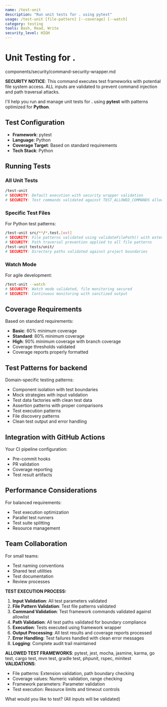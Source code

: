 ```yaml
---
name: /test-unit
description: "Run unit tests for . using pytest"
usage: /test-unit [file-pattern] [--coverage] [--watch]
category: testing
tools: Bash, Read, Write
security_level: HIGH
---
```


# Unit Testing for .

<!-- SECURITY: Include command security wrapper for injection prevention -->
<include>components/security/command-security-wrapper.md</include>

**SECURITY NOTICE**: This command executes test frameworks with potential file system access. ALL inputs are validated to prevent command injection and path traversal attacks.

I'll help you run and manage unit tests for **.** using **pytest** with patterns optimized for **Python**.

## Test Configuration

- **Framework**: pytest
- **Language**: Python
- **Coverage Target**: Based on standard requirements
- **Tech Stack**: Python

## Running Tests

### All Unit Tests
```bash
/test-unit
# SECURITY: Default execution with security wrapper validation
# SECURITY: Test commands validated against TEST_ALLOWED_COMMANDS allowlist
```

### Specific Test Files
For Python test patterns:
```bash
/test-unit src/**/*.test.[ext]
# SECURITY: File patterns validated using validateFilePath() with extension checking
# SECURITY: Path traversal prevention applied to all file patterns
/test-unit tests/unit/
# SECURITY: Directory paths validated against project boundaries
```

### Watch Mode
For agile development:
```bash
/test-unit --watch
# SECURITY: Watch mode validated, file monitoring secured
# SECURITY: Continuous monitoring with sanitized output
```

## Coverage Requirements

Based on standard requirements:
- **Basic**: 60% minimum coverage
- **Standard**: 80% minimum coverage
- **High**: 90% minimum coverage with branch coverage
- Coverage thresholds validated
- Coverage reports properly formatted

## Test Patterns for backend

Domain-specific testing patterns:
- Component isolation with test boundaries
- Mock strategies with input validation
- Test data factories with clean test data
- Assertion patterns with proper comparisons
- Test execution patterns
- File discovery patterns
- Clean test output and error handling

## Integration with GitHub Actions

Your CI pipeline configuration:
- Pre-commit hooks
- PR validation
- Coverage reporting
- Test result artifacts

## Performance Considerations

For balanced requirements:
- Test execution optimization
- Parallel test runners
- Test suite splitting
- Resource management

## Team Collaboration

For small teams:
- Test naming conventions
- Shared test utilities
- Test documentation
- Review processes

**TEST EXECUTION PROCESS:**

1. **Input Validation**: All test parameters validated
2. **File Pattern Validation**: Test file patterns validated
3. **Command Validation**: Test framework commands validated against allowlist
4. **Path Validation**: All test paths validated for boundary compliance
5. **Execution**: Tests executed using framework wrapper
6. **Output Processing**: All test results and coverage reports processed
7. **Error Handling**: Test failures handled with clean error messages
8. **Logging**: Complete audit trail maintained

**ALLOWED TEST FRAMEWORKS**: pytest, jest, mocha, jasmine, karma, go test, cargo test, mvn test, gradle test, phpunit, rspec, minitest
**VALIDATIONS**: 
- File patterns: Extension validation, path boundary checking
- Coverage values: Numeric validation, range checking
- Framework parameters: Parameter validation
- Test execution: Resource limits and timeout controls

What would you like to test? (All inputs will be validated)